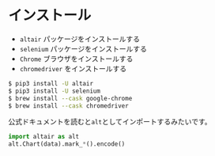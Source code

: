 # インストール

- ``altair`` パッケージをインストールする
- ``selenium`` パッケージをインストールする
- ``Chrome`` ブラウザをインストールする
- ``chromedriver`` をインストールする


```bash
$ pip3 install -U altair
$ pip3 install -U selenium
$ brew install --cask google-chrome
$ brew install --cask chromedriver
```

公式ドキュメントを読むと``alt``としてインポートするみたいです。

```python
import altair as alt
alt.Chart(data).mark_*().encode()
```
